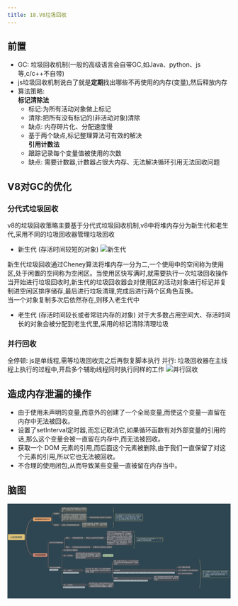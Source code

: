 ```yaml
---
title: 18.V8垃圾回收
---
```

## 前置
- GC: 垃圾回收机制(一般的高级语言会自带GC,如Java、python、js等,c/c++不自带)
- js垃圾回收机制说白了就是**定期**找出哪些不再使用的内存(变量),然后释放内存
- 算法策略:   
  **标记清除法**
  - 标记:为所有活动对象做上标记
  - 清除:把所有没有标记的(非活动对象)清除
  - 缺点: 内存碎片化、分配速度慢
  - 基于两个缺点,标记整理算法可有效的解决   
  **引用计数法**
  - 跟踪记录每个变量值被使用的次数
  - 缺点: 需要计数器,计数器占很大内存、无法解决循环引用无法回收问题

## V8对GC的优化
### 分代式垃圾回收  
v8的垃圾回收策略主要基于分代式垃圾回收机制,v8中将堆内存分为新生代和老生代,采用不同的垃圾回收器管理垃圾回收
- 新生代 (存活时间较短的对象)
![新生代](https://p3-juejin.byteimg.com/tos-cn-i-k3u1fbpfcp/a428ca00cb164eeab16e8cbbb603e7d7~tplv-k3u1fbpfcp-watermark.awebp)

新生代垃圾回收通过Cheney算法将堆内存一分为二,一个使用中的空间称为使用区,处于闲置的空间称为空闲区。当使用区快写满时,就需要执行一次垃圾回收操作  
当开始进行垃圾回收时,新生代的垃圾回收器会对使用区的活动对象进行标记并复制进空闲区排序储存,最后进行垃圾清理,完成后进行两个区角色互换。  
当一个对象复制多次后依然存在,则移入老生代中
- 老生代 (存活时间较长或者常驻内存的对象)
对于大多数占用空间大、存活时间长的对象会被分配到老生代里,采用的标记清除清理垃圾
### 并行回收
全停顿: js是单线程,需等垃圾回收完之后再恢复脚本执行
并行: 垃圾回收器在主线程上执行的过程中,开启多个辅助线程同时执行同样的工作
![并行回收](https://p3-juejin.byteimg.com/tos-cn-i-k3u1fbpfcp/f0eef6c0d3bd49659a564fe698d17f43~tplv-k3u1fbpfcp-watermark.awebp)

## 造成内存泄漏的操作
- 由于使用未声明的变量,而意外的创建了一个全局变量,而使这个变量一直留在内存中无法被回收。
- 设置了setInterval定时器,而忘记取消它,如果循环函数有对外部变量的引用的话,那么这个变量会被一直留在内存中,而无法被回收。
- 获取一个 DOM 元素的引用,而后面这个元素被删除,由于我们一直保留了对这个元素的引用,所以它也无法被回收。
- 不合理的使用闭包,从而导致某些变量一直被留在内存当中。

## 脑图
![GC](../../public/images/JavaScript/GC.jpg)